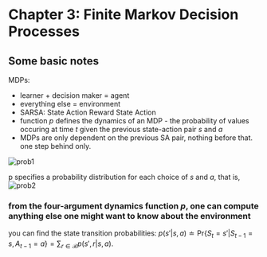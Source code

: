 # Chapter 3: Finite Markov Decision Processes
> 

## Some basic notes
MDPs:
* learner + decision maker = agent
* everything else = environment 
* SARSA: State Action Reward State Action
* function *p* defines the dynamics of an MDP - the probability of values occuring at time *t* given the previous state-action pair *s* and *a*
* MDPs are only dependent on the previous SA pair, nothing before that. one step behind only.

![prob1](prob1.png)

p specifies a probability distribution for each choice of *s* and *a*, that is, 
![prob2](prob2.png)

### from the four-argument dynamics function *p*, one can compute anything else one might want to know about the environment
you can find the state transition probabilities:
$p(s'|s,a) \doteq \text{Pr}\{S_t = s' | S_{t-1} = s, A_{t-1} = a\} = \sum_{r \in \mathcal{R}} p(s',r|s,a).$
